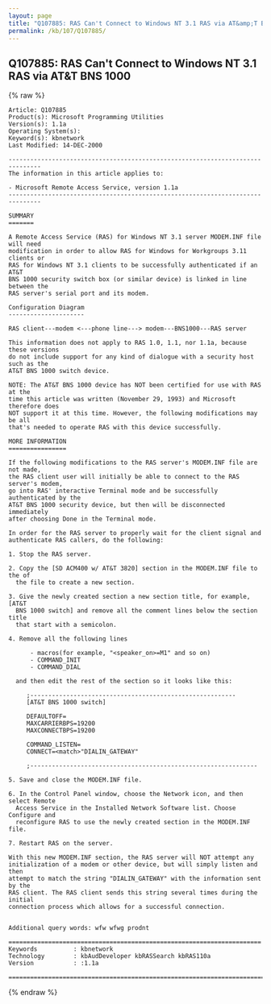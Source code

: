 ```yaml
---
layout: page
title: "Q107885: RAS Can't Connect to Windows NT 3.1 RAS via AT&amp;T BNS 1000"
permalink: /kb/107/Q107885/
---
```


## Q107885: RAS Can't Connect to Windows NT 3.1 RAS via AT&amp;T BNS 1000

{% raw %}

	Article: Q107885
	Product(s): Microsoft Programming Utilities
	Version(s): 1.1a
	Operating System(s): 
	Keyword(s): kbnetwork
	Last Modified: 14-DEC-2000
	
	-------------------------------------------------------------------------------
	The information in this article applies to:
	
	- Microsoft Remote Access Service, version 1.1a 
	-------------------------------------------------------------------------------
	
	SUMMARY
	=======
	
	A Remote Access Service (RAS) for Windows NT 3.1 server MODEM.INF file will need
	modification in order to allow RAS for Windows for Workgroups 3.11 clients or
	RAS for Windows NT 3.1 clients to be successfully authenticated if an AT&T
	BNS 1000 security switch box (or similar device) is linked in line between the
	RAS server's serial port and its modem.
	
	Configuration Diagram
	---------------------
	
	RAS client---modem <---phone line---> modem---BNS1000---RAS server
	
	This information does not apply to RAS 1.0, 1.1, nor 1.1a, because these versions
	do not include support for any kind of dialogue with a security host such as the
	AT&T BNS 1000 switch device.
	
	NOTE: The AT&T BNS 1000 device has NOT been certified for use with RAS at the
	time this article was written (November 29, 1993) and Microsoft therefore does
	NOT support it at this time. However, the following modifications may be all
	that's needed to operate RAS with this device successfully.
	
	MORE INFORMATION
	================
	
	If the following modifications to the RAS server's MODEM.INF file are not made,
	the RAS client user will initially be able to connect to the RAS server's modem,
	go into RAS' interactive Terminal mode and be successfully authenticated by the
	AT&T BNS 1000 security device, but then will be disconnected immediately
	after choosing Done in the Terminal mode.
	
	In order for the RAS server to properly wait for the client signal and
	authenticate RAS callers, do the following:
	
	1. Stop the RAS server.
	
	2. Copy the [SD ACM400 w/ AT&T 3820] section in the MODEM.INF file to the of
	  the file to create a new section.
	
	3. Give the newly created section a new section title, for example, [AT&T
	  BNS 1000 switch] and remove all the comment lines below the section title
	  that start with a semicolon.
	
	4. Remove all the following lines
	
	      - macros(for example, "<speaker_on>=M1" and so on)
	      - COMMAND_INIT
	      - COMMAND_DIAL
	
	  and then edit the rest of the section so it looks like this:
	
	     ;---------------------------------------------------------
	     [AT&T BNS 1000 switch]
	
	     DEFAULTOFF=
	     MAXCARRIERBPS=19200
	     MAXCONNECTBPS=19200
	
	     COMMAND_LISTEN=
	     CONNECT=<match>"DIALIN_GATEWAY"
	
	     ;---------------------------------------------------------------
	
	5. Save and close the MODEM.INF file.
	
	6. In the Control Panel window, choose the Network icon, and then select Remote
	  Access Service in the Installed Network Software list. Choose Configure and
	  reconfigure RAS to use the newly created section in the MODEM.INF file.
	
	7. Restart RAS on the server.
	
	With this new MODEM.INF section, the RAS server will NOT attempt any
	initialization of a modem or other device, but will simply listen and then
	attempt to match the string "DIALIN_GATEWAY" with the information sent by the
	RAS client. The RAS client sends this string several times during the initial
	connection process which allows for a successful connection.
	
	
	Additional query words: wfw wfwg prodnt
	
	======================================================================
	Keywords          : kbnetwork 
	Technology        : kbAudDeveloper kbRASSearch kbRAS110a
	Version           : :1.1a
	
	=============================================================================
	

{% endraw %}
